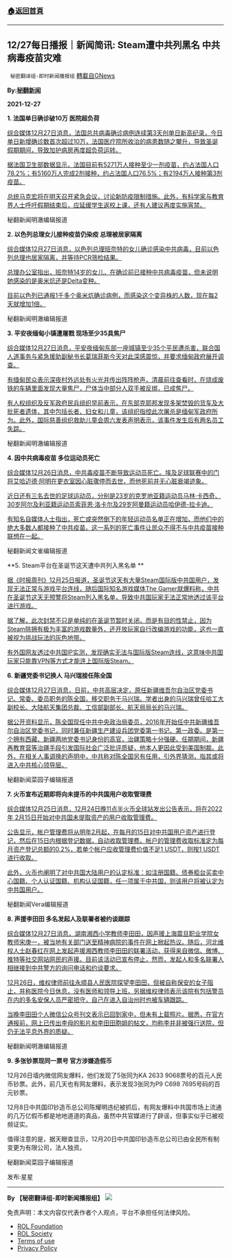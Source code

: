 ###  [:house:返回首頁](https://github.com/ourhimalayas/txt)
---


## 12/27每日播报｜新闻简讯: Steam遭中共列黑名 中共病毒疫苗灾难
` 秘密翻译组-即时新闻播报组` [轉載自GNews](https://gnews.org/zh-hans/1794801/)

**By:[秘翻新闻](https://gtv.org/broadcast/watch/61c980b500f9a119180bbfce)**

**2021-12-27**

**1. 法国单日确诊破10万 医院超负荷**

[综合媒体12月27日消息，法国总共病毒确诊病例连续第3天创单日新高纪录，今日单日新增确诊数首次超过10万，法国医疗院所收治的病患数随之攀升，导致圣诞假期期间，导致加护病房再度超负荷运转。](https://news.rthk.hk/rthk/ch/component/k2/1625919-20211225.htm)

[据法国卫生部数据显示，法国目前有5271万人接种至少一剂疫苗，约占法国人口78.2%；有5160万人完成2剂接种，约占法国人口76.5%；有2194万人接种第3剂疫苗。](https://news.rthk.hk/rthk/ch/component/k2/1625919-20211225.htm)

[总统马克宏将在明天召开紧急会议，讨论新防疫限制措施。此外，有科学家与教育界人士呼吁假期结束后，应延缓学生返校上课，还有人建议再度实施宵禁。](https://news.rthk.hk/rthk/ch/component/k2/1625919-20211225.htm)

秘翻新闻明澈编辑报道

**2. 以色列总理女儿接种疫苗仍染疫 总理被居家隔离**

[综合媒体12月27日消息，以色列总理班奈特的女儿确诊感染中共病毒，目前以色列总理也居家隔离，并等待PCR筛检结果。](https://news.cts.com.tw/cts/international/202112/202112272066896.html)

[总理办公室指出，班奈特14岁的女儿，在确诊前已接种中共病毒疫苗，但未说明她感染的是奥米炕还是Delta变种。](https://news.cts.com.tw/cts/international/202112/202112272066896.html)

[目前以色列已通报1千多个奥米炕确诊病例，而感染这个变异株的人数，现在每2天就增加1倍。](https://news.cts.com.tw/cts/international/202112/202112272066896.html)

秘翻新闻明澈编辑报道

**3. 平安夜缅甸小镇遭屠戮 现场至少35具焦尸**

[综合媒体12月27日消息，平安夜缅甸东部一座城镇至少35个平民遭杀害，联合国人道事务与紧急援助副秘书长葛瑞菲斯今天对此深感震惊，并要求缅甸政府展开调查。](https://www.cna.com.tw/news/aopl/202112270008.aspx)

[有缅甸民众表示深夜村外远处有火光并传出阵阵枪声，清晨前往查看时，在烧成废铁的车辆里面发现大量焦尸，尸体当中部分人双手被反绑，已成焦尸。](https://www.cna.com.tw/news/aopl/202112270008.aspx)

[有人权组织及反军政府民兵组织早前表示，在东部克耶邦发现多架焚毁的货车及大批死者遗体，其中包括长者、妇女和儿童，该组织指控此次屠杀是缅甸军政府所为。此外，国际慈善组织救助儿童会周六发表声明表示，该事件发生后有两名员工失踪。](https://www.cna.com.tw/news/aopl/202112270008.aspx)

秘翻新闻明澈编辑报道

**4. 因中共病毒疫苗 多位运动员死亡**

[综合媒体12月26日消息，中共毒疫苗不断导致运动员死亡。埃及足球联赛中的门将艾哈迈德·阿明在更衣室因心脏骤停而去世，而他死前并无心脏衰竭迹象。](https://thestreetjournal.org/egyptian-keeper-ahmed-amin-dies-in-training/)

[近日还有三名去世的足球运动员，分别是23岁的克罗地亚籍运动员马林·卡西奇、30岁阿尔及利亚籍运动员索菲恩·洛卡尔及29岁阿曼籍运动员哈伊德-拉卡迪。](https://thestreetjournal.org/egyptian-keeper-ahmed-amin-dies-in-training/)

[有知名自媒体人士指出，死亡或突然倒下的年轻运动员名单正在增加，而他们中的绝大多数人都接种了中共疫苗。这一系列的死亡事件让民众不得不与中共疫苗接种联想在一起。](https://thestreetjournal.org/egyptian-keeper-ahmed-amin-dies-in-training/)

秘翻新闻文雀编辑报道

**5. Steam平台在圣诞节这天遭中共列入黑名单 **

[据《时报周刊》12月25日报道，圣诞节这天有大量Steam国际版中共国用户，发现无法正常与游戏平台连线，随后国际知名游戏媒体The Gamer就爆料称，中共在圣诞节这天无预警将Steam列入黑名单，导致中共国玩家无法正常地透过该平台进行游戏。](https://www.ctwant.com/article/158738)

[据了解，此次封禁不只是单纯的在圣诞节暂时关闭，而是有目的性禁止，因为Steam除拥有极为丰富的游戏数量外，还开放玩家自行改编游戏的功能，这也一直被视为挑战玩法的灰色地带。](https://www.ctwant.com/article/158738)

[有外国网友透过中共国IP实测，发现确实无法与国际版Steam连线，这意味中共国玩家只能靠VPN等方式才能连上国际版Steam。](https://www.ctwant.com/article/158738)

**6. 新疆党委书记换人 马兴瑞接任陈全国**

[综合媒体12月27日消息，日前，中共高层决定，原任新疆维吾尔自治区党委书记、常委、委员职务的陈全国，移交职务于马兴瑞。学者出身的马兴瑞曾任哈工大副校长、大陆航天集团总裁、工信部副部长、航天局局长的马兴瑞。](https://m.ntdtv.com/gb/2021/12/25/a103302958.html|)

[据公开资料显示，陈全国现任中共中央政治局委员，2016年开始任中共新疆维吾尔自治区党委书记，同时兼任新疆生产建设兵团党委第一书记、第一政委。是第一个拥有西藏、新疆两地党委书记身份的高官，治疆策略十分强硬。任期期间，新疆再教育营等治疆手段引发国际社会广泛批评质疑，他本人更因此受到美国制裁。此外，在相关人事调换的声明中，中共称对陈全国另有任用，引外界猜测，指其或将进入中共核心领导层。](https://m.ntdtv.com/gb/2021/12/25/a103302958.html|)

秘翻新闻菜园子编辑报道

**7. 火币宣布近期即将向未提币的中共国用户收取管理费**

[综合媒体12月25日消息，12月24日晚11点半火币全球站发出公告表示，将在2022年 2月15日开始对中共国未提取资产的用户收取管理费。](https://coindaily.com/huobi-will-charge-management-fees-to-chinese-users-next-year/)

[公告显示，帐户管理费将从明年2月起，在每月的15日对中共国用户资产进行登记，然后在15日内根据登记数据，自动收取管理费。帐户的管理费收取标准定为每月资产登记总额的0.2%，若单个帐户应收管理费价值不足1 USDT，则按1 USDT进行收取。](https://coindaily.com/huobi-will-charge-management-fees-to-chinese-users-next-year/)

[此外，火币也阐明了对中共国大陆用户的认定标准：如注册国籍、债券柜台买卖中心国籍、个人认证国籍、机构认证国籍，任一项属于中共国，则该用户将被认定为中共国用户。](https://coindaily.com/huobi-will-charge-management-fees-to-chinese-users-next-year/)

秘翻新闻Vera编辑报道

**8. 声援李田田 多名发起人及联署者被约谈跟踪**

[综合媒体12月27日消息，湖南湘西小学教师李田田，因声援上海震旦职业学院女教师宋庚一，被当地有关部门送至精神病院的事件在网上掀起热议。随后，河北维权人士赵春红在网上发起声援湘西教师李田田的联署活动，获得来自微信、微博、推特等社交网站网民的声援。目前该活动已宣布停止，然而，发起人和多名联署人相继接到中共警方的询问电话和约谈要求。](https://www.epochtimes.com/b5/21/12/25/n13459406.htm)

[12月26日，维权律师前往永顺县人民医院探望李田田，但被自称保安的女子阻止，并称医院今日休息，没有医师和领导上班，另据维权律师表示该院有包括警员在内的多名安保人员严密把守，自己在进入自治州时也被车辆跟踪。](https://www.epochtimes.com/b5/21/12/25/n13459406.htm)

[当晚李田田个人微信公众号刊文表示已回到家中，但未有上载照片。据悉，在官方通报前，网上已传出李母的影片和李田田胞姐的帖文，均称李并非被强行送院，但仍无法平息外界的质疑。](https://www.epochtimes.com/b5/21/12/25/n13459406.htm)

秘翻新闻明澈编辑报道

**9. 多张钞票现同一票号 官方涉嫌造假币**

12月26日墙内微信网友爆料，他们发现了5张同为KA 2633 9068票号的百元人民币钞票。此外，前几天也有网友爆料，表示发现3张同为P9 C698 7695号码的百元钞票。

12月8日中共国印钞造币总公司陈耀明违纪被抓后，有网友爆料中共国市场上流通的几万亿假币都是地地道道的真品，虽然中共官媒进行了辟谣，但事实似乎已被视频证实。

值得注意的是，据天眼查显示，12月20日中共国印钞造币总公司已由全民所有制变更为有限公司，法人独资。

秘翻新闻菜园子编辑报道

发布:星星

* * *

**By 【秘密翻译组-即时新闻播报组】**
![](https://assets.gnews.org/wp-content/uploads/2021/12/秘翻海报.jpg)
 

免责声明：本文内容仅代表作者个人观点，平台不承担任何法律风险。

- [ROL Foundation](https://rolfoundation.org/)
- [ROL Society](https://rolsociety.org/)
- [Terms of use](https://gnews.org/terms-of-use-3/)
- [Privacy Policy](https://gnews.org/privacy-policy/)
